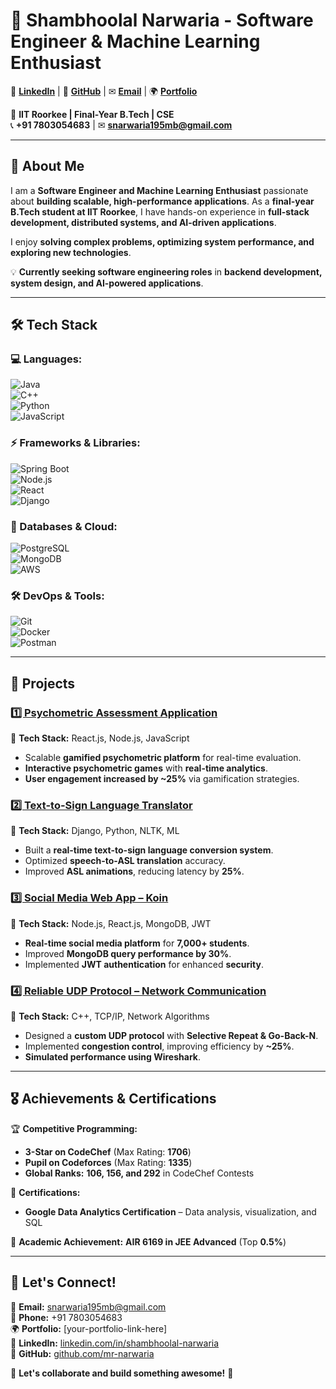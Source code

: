 # 👋 Shambhoolal Narwaria - Software Engineer & Machine Learning Enthusiast  

🔗 **[LinkedIn](https://www.linkedin.com/in/shambhoolal-narwaria/)** | 🐙 **[GitHub](https://github.com/mr-narwaria)** | ✉ **[Email](mailto:snarwaria195mb@gmail.com)** | 🌍 **[Portfolio](your-portfolio-link-here)**  


📍 **IIT Roorkee | Final-Year B.Tech | CSE**  
📞 **+91 7803054683** | ✉ **snarwaria195mb@gmail.com**  

---

## 🚀 About Me  
I am a **Software Engineer and Machine Learning Enthusiast** passionate about **building scalable, high-performance applications**. As a **final-year B.Tech student at IIT Roorkee**, I have hands-on experience in **full-stack development, distributed systems, and AI-driven applications**.  

I enjoy **solving complex problems, optimizing system performance, and exploring new technologies**.  

💡 **Currently seeking software engineering roles** in **backend development, system design, and AI-powered applications**.  

---

## 🛠️ Tech Stack  

### **💻 Languages:**  
![Java](https://img.shields.io/badge/Java-%23007396.svg?style=flat&logo=java&logoColor=white)  
![C++](https://img.shields.io/badge/C++-%2300599C.svg?style=flat&logo=c%2B%2B&logoColor=white)  
![Python](https://img.shields.io/badge/Python-%233776AB.svg?style=flat&logo=python&logoColor=white)  
![JavaScript](https://img.shields.io/badge/JavaScript-%23F7DF1E.svg?style=flat&logo=javascript&logoColor=black)  

### **⚡ Frameworks & Libraries:**  
![Spring Boot](https://img.shields.io/badge/Spring%20Boot-%236DB33F.svg?style=flat&logo=spring&logoColor=white)  
![Node.js](https://img.shields.io/badge/Node.js-%2343853D.svg?style=flat&logo=node.js&logoColor=white)  
![React](https://img.shields.io/badge/React-%2361DAFB.svg?style=flat&logo=react&logoColor=black)  
![Django](https://img.shields.io/badge/Django-%23092E20.svg?style=flat&logo=django&logoColor=white)  

### **📂 Databases & Cloud:**  
![PostgreSQL](https://img.shields.io/badge/PostgreSQL-%23336791.svg?style=flat&logo=postgresql&logoColor=white)  
![MongoDB](https://img.shields.io/badge/MongoDB-%2347A248.svg?style=flat&logo=mongodb&logoColor=white)  
![AWS](https://img.shields.io/badge/AWS-%23FF9900.svg?style=flat&logo=amazon-aws&logoColor=white)  

### **🛠 DevOps & Tools:**  
![Git](https://img.shields.io/badge/Git-%23F05033.svg?style=flat&logo=git&logoColor=white)  
![Docker](https://img.shields.io/badge/Docker-%230db7ed.svg?style=flat&logo=docker&logoColor=white)  
![Postman](https://img.shields.io/badge/Postman-%23FF6C37.svg?style=flat&logo=postman&logoColor=white)  

---

## 📌 Projects  

### [1️⃣ Psychometric Assessment Application](https://github.com/mr-narwaria/Psychometric-Assessment-Application)  
🔹 **Tech Stack:** React.js, Node.js, JavaScript  
- Scalable **gamified psychometric platform** for real-time evaluation.  
- **Interactive psychometric games** with **real-time analytics**.  
- **User engagement increased by ~25%** via gamification strategies.  

### [2️⃣ Text-to-Sign Language Translator](https://github.com/mr-narwaria/Text-to-Sign-Language-Translator)  
🔹 **Tech Stack:** Django, Python, NLTK, ML  
- Built a **real-time text-to-sign language conversion system**.  
- Optimized **speech-to-ASL translation** accuracy.  
- Improved **ASL animations**, reducing latency by **25%**.  

### [3️⃣ Social Media Web App – Koin](https://github.com/mr-narwaria/Social-Media-Web-App-Koin-Frontend)  
🔹 **Tech Stack:** Node.js, React.js, MongoDB, JWT  
- **Real-time social media platform** for **7,000+ students**.  
- Improved **MongoDB query performance by 30%**.  
- Implemented **JWT authentication** for enhanced **security**.  

### [4️⃣ Reliable UDP Protocol – Network Communication](https://github.com/mr-narwaria/Reliable-UDP-Protocol-Network-Communication)  
🔹 **Tech Stack:** C++, TCP/IP, Network Algorithms  
- Designed a **custom UDP protocol** with **Selective Repeat & Go-Back-N**.  
- Implemented **congestion control**, improving efficiency by **~25%**.  
- **Simulated performance using Wireshark**.  

---

## 🎖 Achievements & Certifications  

🏆 **Competitive Programming:**  
- **3-Star on CodeChef** (Max Rating: **1706**)  
- **Pupil on Codeforces** (Max Rating: **1335**)  
- **Global Ranks:** **106, 156, and 292** in CodeChef Contests  

📜 **Certifications:**  
- **Google Data Analytics Certification** – Data analysis, visualization, and SQL  

🚀 **Academic Achievement:** **AIR 6169 in JEE Advanced** (Top **0.5%**)  

---

## 🤝 Let's Connect!  

📩 **Email:** snarwaria195mb@gmail.com  
📱 **Phone:** +91 7803054683  
🌍 **Portfolio:** [your-portfolio-link-here]  
🔗 **LinkedIn:** [linkedin.com/in/shambhoolal-narwaria](https://linkedin.com/in/shambhoolal-narwaria)  
🐙 **GitHub:** [github.com/mr-narwaria](https://github.com/mr-narwaria)  

💬 **Let's collaborate and build something awesome!** 🚀  
